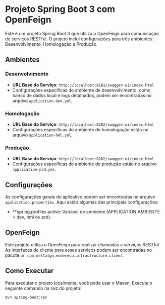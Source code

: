 # Projeto Spring Boot 3 com OpenFeign

Este é um projeto Spring Boot 3 que utiliza o OpenFeign para comunicação de serviços RESTful. O projeto inclui configurações para três ambientes: Desenvolvimento, Homologação e Produção.

## Ambientes

### Desenvolvimento

- **URL Base do Serviço**: `http://localhost:8181/swagger-ui/index.html`
- Configurações específicas do ambiente de desenvolvimento, como banco de dados local e logs detalhados, podem ser encontradas no arquivo `application-dev.yml`.

### Homologação

- **URL Base do Serviço**: `http://localhost:8282/swagger-ui/index.html`
- Configurações específicas do ambiente de homologação estão no arquivo `application-hml.yml`.

### Produção

- **URL Base do Serviço**: `http://localhost:8282/swagger-ui/index.html`
- Configurações específicas do ambiente de produção estão no arquivo `application-prd.yml`.

## Configurações

As configurações gerais do aplicativo podem ser encontradas no arquivo `application.properties`. Aqui estão algumas das principais configurações:

- **spring.profiles.active: Variavel de ambiente (APPLICATION.AMBIENTE = dev, hml ou prd).

## OpenFeign

Este projeto utiliza o OpenFeign para realizar chamadas a serviços RESTful. As interfaces de cliente para esses serviços podem ser encontradas no pacote `br.com.deltatgn.endereco.infrastructure.client`.

## Como Executar

Para executar o projeto localmente, você pode usar o Maven. Execute o seguinte comando na raiz do projeto:

```bash
mvn spring-boot:run
